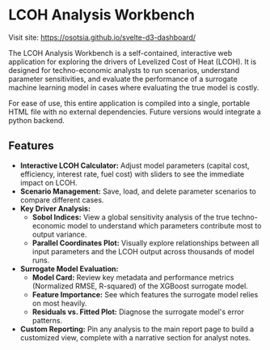 # LCOH Analysis Workbench

Visit site: https://osotsia.github.io/svelte-d3-dashboard/

The LCOH Analysis Workbench is a self-contained, interactive web application for exploring the drivers of Levelized Cost of Heat (LCOH). It is designed for techno-economic analysts to run scenarios, understand parameter sensitivities, and evaluate the performance of a surrogate machine learning model in cases where evaluating the true model is costly.

For ease of use, this entire application is compiled into a single, portable HTML file with no external dependencies. Future versions would integrate a python backend.

## Features

- **Interactive LCOH Calculator:** Adjust model parameters (capital cost, efficiency, interest rate, fuel cost) with sliders to see the immediate impact on LCOH.
- **Scenario Management:** Save, load, and delete parameter scenarios to compare different cases.
- **Key Driver Analysis:**
    - **Sobol Indices:** View a global sensitivity analysis of the true techno-economic model to understand which parameters contribute most to output variance.
    - **Parallel Coordinates Plot:** Visually explore relationships between all input parameters and the LCOH output across thousands of model runs.
- **Surrogate Model Evaluation:**
    - **Model Card:** Review key metadata and performance metrics (Normalized RMSE, R-squared) of the XGBoost surrogate model.
    - **Feature Importance:** See which features the surrogate model relies on most heavily.
    - **Residuals vs. Fitted Plot:** Diagnose the surrogate model's error patterns.
- **Custom Reporting:** Pin any analysis to the main report page to build a customized view, complete with a narrative section for analyst notes.

